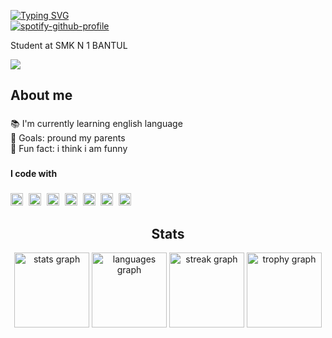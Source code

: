  [![Typing SVG](https://readme-typing-svg.herokuapp.com?font=Fira+Code&size=34&pause=1000&color=F71316&width=435&lines=Hi%2C+i'm+Nur+Fakhri)](https://git.io/typing-svg)<br>
[![spotify-github-profile](https://spotify-github-profile.kittinanx.com/api/view?uid=31kjinqbanoaiqumwdq4rvhedfmm&cover_image=true&theme=natemoo-re&show_offline=false&background_color=121212&interchange=false&bar_color=53b14f&bar_color_cover=false)](https://github.com/kittinan/spotify-github-profile) 
<p align="left">Student at SMK N 1 BANTUL</p>

<div align="left">
  <img src="https://visitor-badge.laobi.icu/badge?page_id=musisipi.musisipi&"  />
</div>

###

<h2 align="left">About me</h2>

###

<p align="left">📚 I'm currently learning english language<br>🎯 Goals: pround my parents<br>🎲 Fun fact: i think i am funny</p>

###

<h4 align="left">I code with</h4>

###

<div align="left">
  <img src="https://img.shields.io/badge/Laravel-FF2D20?logo=laravel&logoColor=white&style=for-the-badge" height="20" alt="laravel logo"  />
  <img width="1" />
  <img src="https://img.shields.io/badge/PHP-777BB4?logo=php&logoColor=black&style=for-the-badge" height="20" alt="php logo"  />
  <img width="1" />
  <img src="https://img.shields.io/badge/CSS3-1572B6?logo=css3&logoColor=white&style=for-the-badge" height="20" alt="css3 logo"  />
  <img width="1" />
  <img src="https://img.shields.io/badge/HTML5-E34F26?logo=html5&logoColor=white&style=for-the-badge" height="20" alt="html5 logo"  />
  <img width="1" />
  <img src="https://img.shields.io/badge/C Sharp-239120?logo=csharp&logoColor=white&style=for-the-badge" height="20" alt="csharp logo"  />
  <img width="1" />
  <img src="https://img.shields.io/badge/Visual Studio-5C2D91?logo=visualstudio&logoColor=white&style=for-the-badge" height="20" alt="visualstudio logo"  />
  <img width="1" />
  <img src="https://img.shields.io/badge/Linux-FCC624?logo=linux&logoColor=black&style=for-the-badge" height="20" alt="linux logo"  />
</div>
<div align="center">
<h2> Stats</h2>


  <img src="https://github-readme-stats.vercel.app/api?username=muhfakhri&hide_title=false&hide_rank=false&show_icons=true&include_all_commits=true&count_private=true&disable_animations=false&theme=dracula&locale=en&hide_border=false&order=1" height="120" alt="stats graph"  />
  <img src="https://github-readme-stats.vercel.app/api/top-langs?username=muhfakhri&locale=en&hide_title=false&layout=compact&card_width=320&langs_count=5&theme=dracula&hide_border=false&order=2" height="120" alt="languages graph"  />
  <img src="https://streak-stats.demolab.com?user=muhfakhri&locale=en&mode=daily&theme=dracula&hide_border=false&border_radius=5&order=3" height="120" alt="streak graph"  />
  <img src="https://github-profile-trophy.vercel.app?username=muhfakhri&theme=dracula&column=-1&row=1&margin-w=8&margin-h=8&no-bg=false&no-frame=false&order=4" height="120" alt="trophy graph"  />
</div>

###



